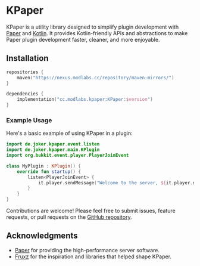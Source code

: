 # KPaper

KPaper is a utility library designed to simplify plugin development with [Paper](https://papermc.io/) and [Kotlin](https://kotlinlang.org/). It provides Kotlin-friendly APIs and abstractions to make Paper plugin development faster, cleaner, and more enjoyable.

## Installation

```kotlin
repositories {
    maven("https://nexus.modlabs.cc/repository/maven-mirrors/")
}

dependencies {
    implementation("cc.modlabs.kpaper:KPaper:$version")
}
```

### Example Usage

Here's a basic example of using KPaper in a plugin:

```kotlin
import de.joker.kpaper.event.listen
import de.joker.kpaper.main.KPlugin
import org.bukkit.event.player.PlayerJoinEvent

class MyPlugin : KPlugin() {
    override fun startup() {
        listen<PlayerJoinEvent> {
            it.player.sendMessage("Welcome to the server, ${it.player.name}!")
        }
    }
}
```

Contributions are welcome! Please feel free to submit issues, feature requests, or pull requests on the [GitHub repository](https://github.com/ModLabsCC/KPaper).

## Acknowledgments

- [Paper](https://papermc.io/) for providing the high-performance server software.
- [Fruxz](https://github.com/TheFruxz) for the inspiration and libraries that helped shape KPaper.

 
